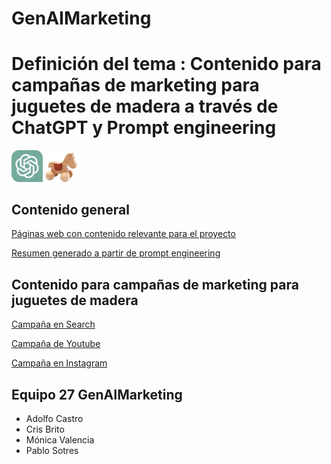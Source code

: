 # GenAIMarketing



# Definición del tema : Contenido para campañas de marketing para juguetes de madera a través de ChatGPT y Prompt engineering
<div class="contenedor-imagenes">
<img src="ChatGPT_logo.png" alt="image" width="10%" height="auto">
<img src="toy1.jpg" alt="image" width="10%" height="auto">
</div>

## Contenido general

[Páginas web con contenido relevante para el proyecto](paginas_web.md)

[Resumen generado a partir de prompt engineering](resumen_web.md)

## Contenido para campañas de marketing para juguetes de madera

[Campaña en Search](search.md)

[Campaña de Youtube](youtube.md)

[Campaña en Instagram](instagram.md)


## Equipo 27 GenAIMarketing
- Adolfo Castro
- Cris Brito
- Mónica Valencia
- Pablo Sotres
